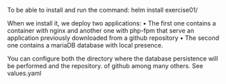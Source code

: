 

To be able to install and run the command:
 helm install exercise01/

When we install it, we deploy two applications:
• The first one contains a container with nginx and another one with php-fpm that serve an application previously downloaded from a 
  github repository
• The second one contains a mariaDB database with local presence. 

You can configure both the directory where the database persistence will be performed and the repository.
of github among many others. See values.yaml

